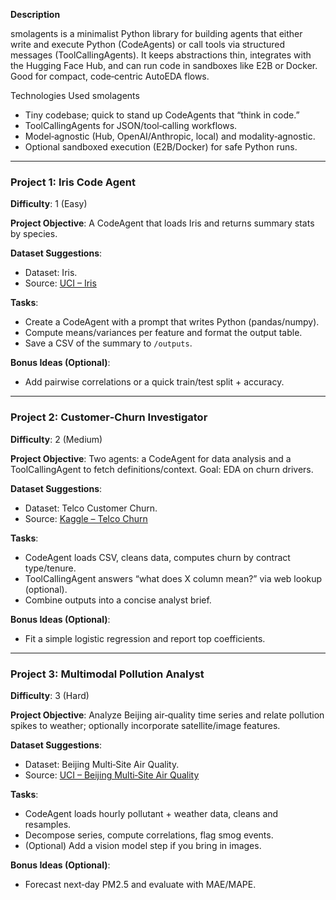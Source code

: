 **Description**

smolagents is a minimalist Python library for building agents that either write and execute Python (CodeAgents) or call tools via structured messages (ToolCallingAgents). It keeps abstractions thin, integrates with the Hugging Face Hub, and can run code in sandboxes like E2B or Docker. Good for compact, code‑centric AutoEDA flows.

Technologies Used
smolagents

- Tiny codebase; quick to stand up CodeAgents that “think in code.”
- ToolCallingAgents for JSON/tool‑calling workflows.
- Model‑agnostic (Hub, OpenAI/Anthropic, local) and modality‑agnostic.
- Optional sandboxed execution (E2B/Docker) for safe Python runs.

---

### Project 1: Iris Code Agent
**Difficulty**: 1 (Easy)

**Project Objective**:
A CodeAgent that loads Iris and returns summary stats by species.

**Dataset Suggestions**:
- Dataset: Iris.
- Source: [UCI – Iris](https://archive.ics.uci.edu/dataset/53/iris)

**Tasks**:
- Create a CodeAgent with a prompt that writes Python (pandas/numpy).
- Compute means/variances per feature and format the output table.
- Save a CSV of the summary to `/outputs`.

**Bonus Ideas (Optional)**:
- Add pairwise correlations or a quick train/test split + accuracy.

---

### Project 2: Customer‑Churn Investigator
**Difficulty**: 2 (Medium)

**Project Objective**:
Two agents: a CodeAgent for data analysis and a ToolCallingAgent to fetch definitions/context. Goal: EDA on churn drivers.

**Dataset Suggestions**:
- Dataset: Telco Customer Churn.
- Source: [Kaggle – Telco Churn](https://www.kaggle.com/datasets/blastchar/telco-customer-churn)

**Tasks**:
- CodeAgent loads CSV, cleans data, computes churn by contract type/tenure.
- ToolCallingAgent answers “what does X column mean?” via web lookup (optional).
- Combine outputs into a concise analyst brief.

**Bonus Ideas (Optional)**:
- Fit a simple logistic regression and report top coefficients.

---

### Project 3: Multimodal Pollution Analyst
**Difficulty**: 3 (Hard)

**Project Objective**:
Analyze Beijing air‑quality time series and relate pollution spikes to weather; optionally incorporate satellite/image features.

**Dataset Suggestions**:
- Dataset: Beijing Multi‑Site Air Quality.
- Source: [UCI – Beijing Multi‑Site Air Quality](https://archive.ics.uci.edu/dataset/501/beijing%2Bmulti%2Bsite%2Bair%2Bquality%2Bdata)

**Tasks**:
- CodeAgent loads hourly pollutant + weather data, cleans and resamples.
- Decompose series, compute correlations, flag smog events.
- (Optional) Add a vision model step if you bring in images.

**Bonus Ideas (Optional)**:
- Forecast next‑day PM2.5 and evaluate with MAE/MAPE.
